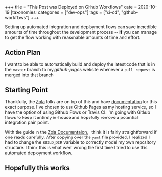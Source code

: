 +++
title = "This Post was Deployed on Github Workflows"
date = 2020-10-19
[taxonomies]
categories = ["dev-ops"]
tags = ["ci-cd", "github-workflows"]
+++

Setting up automated integration and deployment flows can save incredible amounts of time throughout the development process -- **if** you can manage to get the flow working with reasonable amounts of time and effort.

## Action Plan

I want to be able to automatically build and deploy the latest code that is in the `master` branch to my *github-pages* website whenever a `pull request` is merged into that branch.

## Starting Point

Thankfully, the [Zola](https://getzola.com) folks are on top of this and have [documentation](https://www.getzola.org/documentation/deployment/overview/) for this exact purpose.  I've chosen to use Github Pages as my hosting service, so I have the option of using Github Flows or Travis CI.  I'm going with Github flows to keep it entirely in-house and hopefully remove a potential integration pain point.

With the guide in the [Zola Documentaion](https://www.getzola.org/documentation/deployment/github-pages/), I think it is fairly straightforward if one reads carefully. After copying over the `yaml` file provided, I realized I had to change the `BUILD_DIR` variable to correctly model my own repository structure.  I think this is what went wrong the first time I tried to use this automated deployment workflow.

## Hopefully this works
